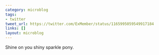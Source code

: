 ```yaml
---
category: microblog
tags:
- twitter
tweet_url: https://twitter.com/ExMember/status/1165995059549917184
links: []
layout: microblog
---
```

Shine on you shiny sparkle pony.
